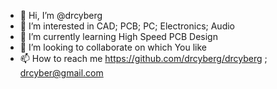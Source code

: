 - 👋 Hi, I’m @drcyberg
- 👀 I’m interested in CAD; PCB; PC; Electronics; Audio
- 🌱 I’m currently learning High Speed PCB Design
- 💞️ I’m looking to collaborate on which You like
- 📫 How to reach me https://github.com/drcyberg/drcyberg ; drcyber@gmail.com
